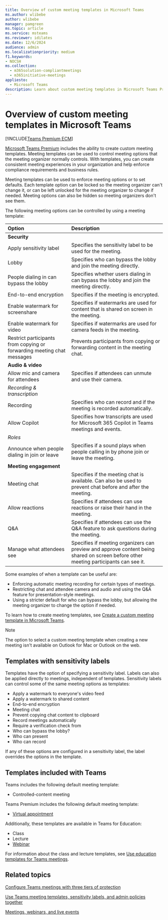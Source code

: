 ```yaml
---
title: Overview of custom meeting templates in Microsoft Teams
ms.author: wlibebe
author: wlibebe
manager: pamgreen
ms.topic: article
ms.service: msteams
ms.reviewer: idilates
ms.date: 12/6/2024
audience: admin
ms.localizationpriority: medium
f1.keywords:
- NOCSH
ms.collection: 
  - m365solution-compliantmeetings
  - m365initiative-meetings
appliesto: 
  - Microsoft Teams
description: Learn about custom meeting templates in Microsoft Teams Premium.
---
```


# Overview of custom meeting templates in Microsoft Teams

[!INCLUDE[Teams Premium ECM](includes/teams-premium-ecm.md)]

[Microsoft Teams Premium](enhanced-teams-experience.md) includes the ability to create custom meeting templates. Meeting templates can be used to control meeting options that the meeting organizer normally controls. With templates, you can create consistent meeting experiences in your organization and help enforce compliance requirements and business rules.

Meeting templates can be used to enforce meeting options or to set defaults. Each template option can be locked so the meeting organizer can't change it, or can be left unlocked for the meeting organizer to change if needed. Meeting options can also be hidden so meeting organizers don't see them.

The following meeting options can be controlled by using a meeting template:

|Option|Description|
|:------|:----------|
|**Security**||
|Apply sensitivity label|Specifies the sensitivity label to be used for the meeting.|
|Lobby|Specifies who can bypass the lobby and join the meeting directly.|
|People dialing in can bypass the lobby|Specifies whether users dialing in can bypass the lobby and join the meeting directly.|
|End-to-end encryption|Specifies if the meeting is encrypted.|
|Enable watermark for screenshare|Specifies if watermarks are used for content that is shared on screen in the meeting.|
|Enable watermark for video|Specifies if watermarks are used for camera feeds in the meeting.|
|Restrict participants from copying or forwarding meeting chat messages|Prevents participants from copying or forwarding content in the meeting chat.|
|**Audio & video**||
|Allow mic and camera for attendees|Specifies if attendees can unmute and use their camera.|
|*Recording & transcription*||
|Recording|Specifies who can record and if the meeting is recorded automatically.|
|Allow Copilot|Specifies how transcripts are used for Microsoft 365 Copilot in Teams meetings and events.|
|*Roles*||
|Announce when people dialing in join or leave|Specifies if a sound plays when people calling in by phone join or leave the meeting.|
|**Meeting engagement**||
|Meeting chat|Specifies if the meeting chat is available. Can also be used to prevent chat before and after the meeting.|
|Allow reactions|Specifies if attendees can use reactions or raise their hand in the meeting.|
|Q&A|Specifies if attendees can use the Q&A feature to ask questions during the meeting.|
|Manage what attendees see|Specifies if meeting organizers can preview and approve content being shared on screen before other meeting participants can see it.|

Some examples of when a template can be useful are:

- Enforcing automatic meeting recording for certain types of meetings.
- Restricting chat and attendee camera and audio and using the Q&A feature for presentation-style meetings.
- Using a stricter default for who can bypass the lobby, but allowing the meeting organizer to change the option if needed.

To learn how to create meeting templates, see [Create a custom meeting template in Microsoft Teams](create-custom-meeting-template.md).

> [!NOTE]
> The option to select a custom meeting template when creating a new meeting isn't available on Outlook for Mac or Outlook on the web.

## Templates with sensitivity labels

Templates have the option of specifying a sensitivity label. Labels can also be applied directly to meetings, independent of templates. Sensitivity labels can control some of the same meeting options as templates:

- Apply a watermark to everyone's video feed
- Apply a watermark to shared content
- End-to-end encryption
- Meeting chat
- Prevent copying chat content to clipboard
- Record meetings automatically
- Require a verification check from
- Who can bypass the lobby?
- Who can present
- Who can record

If any of these options are configured in a sensitivity label, the label overrides the options in the template.

## Templates included with Teams

Teams includes the following default meeting template:

- Controlled-content meeting

Teams Premium includes the following default meeting template:

- [Virtual appointment](virtual-appointment-meeting-template.md)

Additionally, these templates are available in Teams for Education:

- Class
- Lecture
- [Webinar](set-up-webinars.md)

For information about the class and lecture templates, see [Use education templates for Teams meetings](https://support.microsoft.com/topic/9567d25f-3ac5-4fcf-9b66-18f70e5d42b3).

## Related topics

[Configure Teams meetings with three tiers of protection](configure-meetings-three-tiers-protection.md)

[Use Teams meeting templates, sensitivity labels, and admin policies together](meeting-templates-sensitivity-labels-policies.md)

[Meetings, webinars, and live events](quick-start-meetings-live-events.md)
